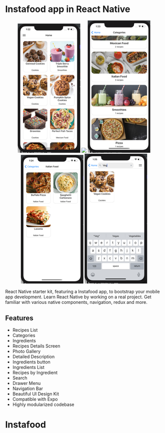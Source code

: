 # Instafood app in React Native

<div align="center">
    <img src="https://github.com/samyka/Instafood/blob/master/ScreenShot/Home.png" width="200px"</img>
    <img src="https://github.com/samyka/Instafood/blob/master/ScreenShot/foo-details.png" width="200px"</img>
    <img src="https://github.com/samyka/Instafood/blob/master/ScreenShot/Categories.png" width="200px"</img>
    <img src="https://github.com/samyka/Instafood/blob/master/ScreenShot/Categories-list.png" width="200px"</img>
    <img src="https://github.com/samyka/Instafood/blob/master/ScreenShot/Search-result.png" width="200px"</img>
</div>


React Native starter kit, featuring a Instafood app, to bootstrap your mobile app development. Learn React Native by working on a real project. Get familiar with various native components, navigation, redux and more.

## Features

- Recipes List
- Categories
- Ingredients
- Recipes Details Screen
- Photo Gallery
- Detailed Description
- Ingredients button
- Ingredients List
- Recipes by Ingredient
- Search
- Drawer Menu
- Navigation Bar
- Beautiful UI Design Kit
- Compatible with Expo
- Highly modularized codebase
# Instafood

